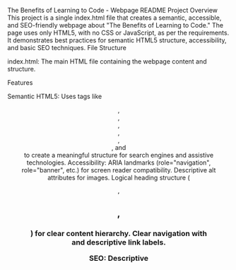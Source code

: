 The Benefits of Learning to Code - Webpage README
Project Overview
This project is a single index.html file that creates a semantic, accessible, and SEO-friendly webpage about "The Benefits of Learning to Code." The page uses only HTML5, with no CSS or JavaScript, as per the requirements. It demonstrates best practices for semantic HTML5 structure, accessibility, and basic SEO techniques.
File Structure

index.html: The main HTML file containing the webpage content and structure.

Features

Semantic HTML5: Uses tags like <header>, <nav>, <main>, <section>, <article>, <aside>, and <footer> to create a meaningful structure for search engines and assistive technologies.
Accessibility:
ARIA landmarks (role="navigation", role="banner", etc.) for screen reader compatibility.
Descriptive alt attributes for images.
Logical heading structure (<h1>, <h2>, <h3>) for clear content hierarchy.
Clear navigation with <nav> and descriptive link labels.


SEO:
Descriptive <title> and <meta name="description"> for search engine visibility.
Relevant <meta name="keywords"> for topic relevance.
Ordered headings (<h1> to <h3>) to enhance content structure.
Human-readable, meaningful content to engage users and search engines.


Content Theme: Focuses on the benefits of learning to code, with an introduction, three key benefit sections (career opportunities, problem-solving skills, creativity), and a conclusion.

Usage

Open the Webpage:
Place the index.html file in a web server directory or open it directly in a browser using file:// protocol for local testing.
Example: Open index.html in Chrome, Firefox, or any modern browser.


Navigation:
Use the <nav> links at the top to jump to the introduction, benefits, or conclusion sections.
The <aside> provides links to external coding resources (placeholders used).


Accessibility:
The page is navigable via keyboard (e.g., Tab key for links).
Screen readers can interpret the content using ARIA landmarks and semantic structure.



Notes

The image in the <header> (<img src="coding.jpg">) is a placeholder. Replace with a real image file and ensure the alt text remains descriptive.
External links in the <aside> (FreeCodeCamp, Codecademy, W3Schools) use placeholder URLs (https://example.com/...). Replace with actual URLs as needed.
No CSS or JavaScript is included, so the page relies on browser default styling.
The content is original and written to be clear, concise, and engaging for both users and search engines.

Requirements

Any modern web browser (Chrome, Firefox, Safari, Edge, etc.).
No additional dependencies or setup required.

